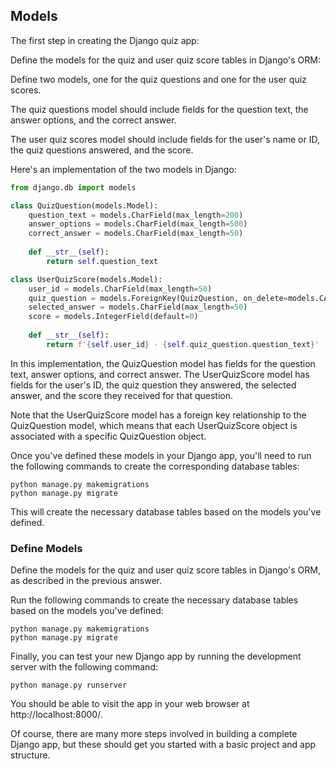 ## Models

The first step in creating the Django quiz app:

Define the models for the quiz and user quiz score tables in Django's ORM:
 
Define two models, one for the quiz questions and one for the user quiz scores. 

The quiz questions model should include fields for the question text, the answer options, and the correct answer. 

The user quiz scores model should include fields for the user's name or ID, the quiz questions answered, and the score.

Here's an implementation of the two models in Django:

```python
from django.db import models

class QuizQuestion(models.Model):
    question_text = models.CharField(max_length=200)
    answer_options = models.CharField(max_length=500)
    correct_answer = models.CharField(max_length=50)
    
    def __str__(self):
        return self.question_text

class UserQuizScore(models.Model):
    user_id = models.CharField(max_length=50)
    quiz_question = models.ForeignKey(QuizQuestion, on_delete=models.CASCADE)
    selected_answer = models.CharField(max_length=50)
    score = models.IntegerField(default=0)
    
    def __str__(self):
        return f'{self.user_id} - {self.quiz_question.question_text}'
```

In this implementation, the QuizQuestion model has fields for the question text, answer options, and correct answer. The UserQuizScore model has fields for the user's ID, the quiz question they answered, the selected answer, and the score they received for that question.

Note that the UserQuizScore model has a foreign key relationship to the QuizQuestion model, which means that each UserQuizScore object is associated with a specific QuizQuestion object.

Once you've defined these models in your Django app, you'll need to run the following commands to create the corresponding database tables:

```
python manage.py makemigrations
python manage.py migrate
```

This will create the necessary database tables based on the models you've defined.

### Define Models

Define the models for the quiz and user quiz score tables in Django's ORM, as described in the previous answer.

Run the following commands to create the necessary database tables based on the models you've defined:

```
python manage.py makemigrations
python manage.py migrate
```

Finally, you can test your new Django app by running the development server with the following command:

```
python manage.py runserver
```
You should be able to visit the app in your web browser at http://localhost:8000/.

Of course, there are many more steps involved in building a complete Django app, but these should get you started with a basic project and app structure.

